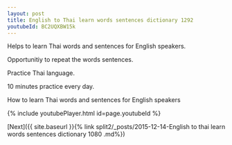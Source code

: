 ```yaml
---
layout: post
title: English to Thai learn words sentences dictionary 1292 
youtubeId: BC2UQXBW15k
---
```

 
 
Helps to learn Thai words and sentences for English speakers.

Opportunitiy to repeat the words sentences. 

Practice Thai language. 
 
10 minutes practice every day. 
 
How to learn Thai words and sentences for English speakers 
 
{% include youtubePlayer.html id=page.youtubeId %}
 
 
[Next]({{ site.baseurl }}{% link  split2/_posts/2015-12-14-English to thai learn words sentences dictionary 1080 .md%})
 

